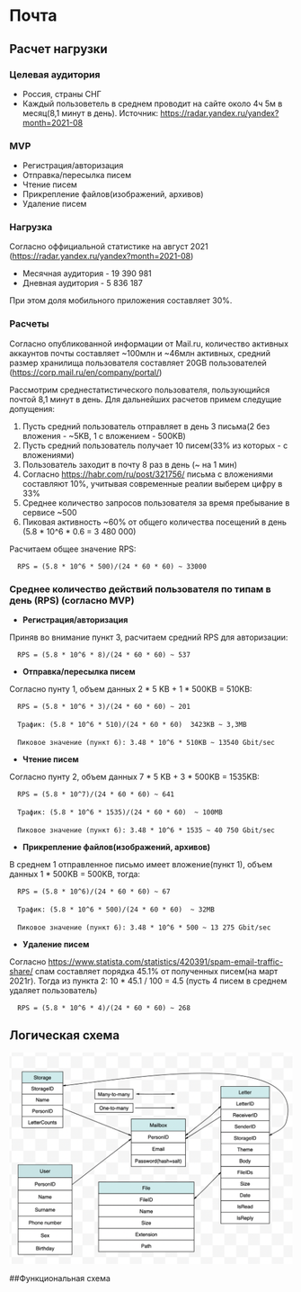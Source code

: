# Почта

## Расчет нагрузки

### Целевая аудитория
- Россия, страны СНГ
- Каждый пользоветель в среднем проводит на сайте около 4ч 5м в месяц(8,1 минут в день). Источник: https://radar.yandex.ru/yandex?month=2021-08
### MVP
- Регистрация/авторизация
- Отправка/пересылка писем
- Чтение писем
- Прикрепление файлов(изображений, архивов)
- Удаление писем

### Нагрузка
Согласно оффициальной статистике на август 2021 (https://radar.yandex.ru/yandex?month=2021-08)
- Месячная аудитория - 19 390 981
- Дневная аудитория - 5 836 187
  
При этом доля мобильного приложения составляет 30%.

### Расчеты
Согласно опубликованной информации от Mail.ru, количество активных аккаунтов почты составляет ~100млн и ~46млн активных, 
средний размер хранилища пользователя составляет 20GB пользователей (https://corp.mail.ru/en/company/portal/)

Рассмотрим среднестатистического пользователя, пользующийся почтой 8,1 минут в день. 
Для дальнейших расчетов примем следущие допущения:
1) Пусть средний пользователь отправляет в день 3 письма(2 без вложения - ~5KB, 1 c вложением - 500KB)
2) Пусть средний пользователь получает 10 писем(33% из которых - с вложениями)  
3) Пользователь заходит в почту 8 раз в день (~ на 1 мин)   
4) Согласно https://habr.com/ru/post/321756/ письма с вложениями составляют 10%, учитывая современные реалии выберем цифру в 33%
5) Среднее количество запросов пользователя за время пребывание в сервисе ~500
6) Пиковая активность ~60% от общего количества посещений в день (5.8 * 10^6 * 0.6 = 3 480 000)

Расчитаем общее значение RPS:

      RPS = (5.8 * 10^6 * 500)/(24 * 60 * 60) ~ 33000

### Среднее количество действий пользователя по типам в день (RPS) (согласно MVP)

 - <b>Регистрация/авторизация</b>

Приняв во внимание пункт 3, расчитаем средний RPS для авторизации:

      RPS = (5.8 * 10^6 * 8)/(24 * 60 * 60) ~ 537

- <b>Отправка/пересылка писем</b>

Согласно пунту 1, объем данных 2 * 5 KB + 1 * 500KB = 510KB:

      RPS = (5.8 * 10^6 * 3)/(24 * 60 * 60) ~ 201

      Трафик: (5.8 * 10^6 * 510)/(24 * 60 * 60)  3423KB ~ 3,3MB

      Пиковое значение (пункт 6): 3.48 * 10^6 * 510KB ~ 13540 Gbit/sec

- <b>Чтение писем</b>

Согласно пунту 2, объем данных 7 * 5 KB + 3 * 500KB = 1535KB:

      RPS = (5.8 * 10^7)/(24 * 60 * 60) ~ 641

      Трафик: (5.8 * 10^6 * 1535)/(24 * 60 * 60)  ~ 100MB

      Пиковое значение (пункт 6): 3.48 * 10^6 * 1535 ~ 40 750 Gbit/sec

- <b>Прикрепление файлов(изображений, архивов)</b>

В среднем 1 отправленное письмо имеет вложение(пункт 1), объем данных 1 * 500KB = 500KB, тогда:

      RPS = (5.8 * 10^6)/(24 * 60 * 60) ~ 67

      Трафик: (5.8 * 10^6 * 500)/(24 * 60 * 60)  ~ 32MB

      Пиковое значение (пункт 6): 3.48 * 10^6 * 500 ~ 13 275 Gbit/sec

- <b>Удаление писем</b>

Согласно https://www.statista.com/statistics/420391/spam-email-traffic-share/ спам составляет порядка 45.1% от 
полученных писем(на март 2021г). Тогда из пункта 2: 10 * 45.1 / 100 = 4.5 (пусть 4 писем в среднем удаляет пользователь)

      RPS = (5.8 * 10^6 * 4)/(24 * 60 * 60) ~ 268

## Логическая схема
![img.png](img.png)

##Функциональная схема